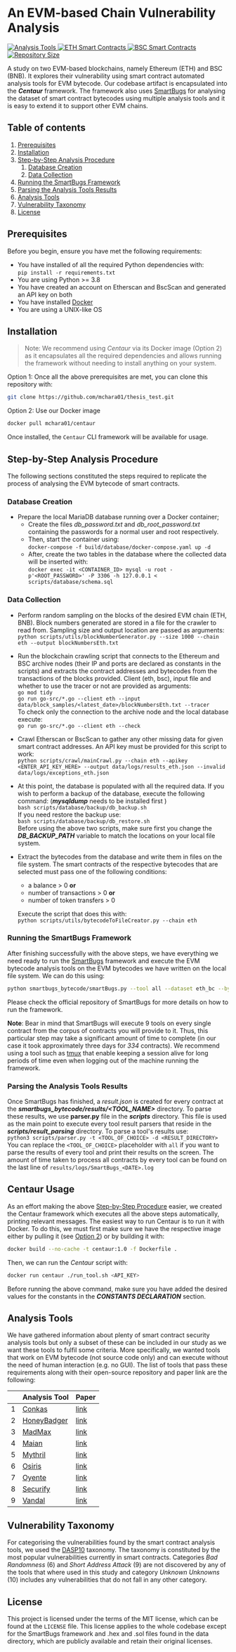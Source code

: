 # An EVM-based Chain Vulnerability Analysis
<a href="https://github.com/mchara01/thesis_test#analysis-tools-used">
        <img alt="Analysis Tools" src="https://img.shields.io/badge/Analysis Tools-8-green">
</a>
<a href="https://github.com/mchara01/thesis_test/tree/main/data/dataset/eth">
        <img alt="ETH Smart Contracts" src="https://img.shields.io/badge/ETH Smart Contracts-123-green">
</a>
<a href="https://github.com/mchara01/thesis_test/tree/main/data/dataset/bsc">
        <img alt="BSC Smart Contracts" src="https://img.shields.io/badge/BSC Smart Contracts-111-green">
</a>
<a href="https://github.com/mchara01/thesis_test/">
        <img alt="Repository Size" src="https://img.shields.io/github/repo-size/mchara01/thesis_test">
</a>

A study on two EVM-based blockchains, namely Ethereum (ETH) and BSC (BNB). It explores their 
vulnerability using smart contract automated analysis tools for EVM bytecode. Our codebase 
artifact is encapsulated into the _**Centaur**_ framework. The
framework also uses [SmartBugs](https://github.com/smartbugs/smartbugs) for analysing the dataset of
smart contract bytecodes using multiple analysis tools and it is easy to extend it to support other
EVM chains.

## Table of contents
1. [Prerequisites](#prerequisites)
2. [Installation](#installation)
3. [Step-by-Step Analysis Procedure](#procedure)
   1. [Database Creation](#database)
   2. [Data Collection](#data-collection)
4. [Running the SmartBugs Framework](#smartbugs)
5. [Parsing the Analysis Tools Results](#parsing)
6. [Analysis Tools](#analysis-tools)
7. [Vulnerability Taxonomy](#taxonomy)
8. [License](#license)

## Prerequisites <a name="prerequisites"></a>

Before you begin, ensure you have met the following requirements:

* You have installed of all the required Python dependencies with: <br> 
`pip install -r requirements.txt`
* You are using Python >= 3.8
* You have created an account on Etherscan and BscScan and generated an API key on both
* You have installed [Docker](https://docs.docker.com/get-docker/)
* You are using a UNIX-like OS

## Installation <a name="installation"></a>
> Note: We recommend using _Centaur_ via its Docker image (Option 2) as it encapsulates
all the required dependencies and allows running the framework without needing to install
anything on your system.


Option 1: Once all the above prerequisites are met, you can clone this repository with:
```bash
git clone https://github.com/mchara01/thesis_test.git
```

Option 2: Use our Docker image <a name="option2"></a>
```bash
docker pull mchara01/centaur
```

Once installed, the `Centaur` CLI framework will be available for usage.


## Step-by-Step Analysis Procedure <a name="procedure"></a>

The following sections constituted the steps required to replicate the process of analysing the EVM bytecode of smart contracts.

### Database Creation <a name="database"></a>

* Prepare the local MariaDB database running over a Docker container;
  * Create the files *db_password.txt* and *db_root_password.txt* containing the passwords for a normal user 
and root respectively.
  * Then, start the container using: <br>
`docker-compose -f build/database/docker-compose.yaml up -d`  <br>
  * After, create the two tables in the database where the collected data will be inserted
with: <br>
`docker exec -it <CONTAINER_ID> mysql -u root -p'<ROOT_PASSWORD>' -P 3306 -h 127.0.0.1 < scripts/database/schema.sql`

### Data Collection <a name="data-collection"></a>

* Perform random sampling on the blocks of the desired EVM chain (ETH, BNB). Block numbers
generated are stored in a file for the crawler to read from. Sampling size and output location are
passed as arguments: <br>
`python scripts/utils/blockNumberGenerator.py --size 1000 --chain eth --output blockNumbersEth.txt`


* Run the blockchain crawling script that connects to the Ethereum and BSC archive nodes 
(their IP and ports are declared as constants in the scripts) and extracts the contract addresses
and bytecodes from the transactions of the blocks provided. Client (eth, bsc), input file and
whether to use the tracer or not are provided as arguments: <br>
`go mod tidy` <br>
`go run go-src/*.go --client eth --input data/block_samples/<latest_date>/blockNumbersEth.txt --tracer`  <br>
To check only the connection to the archive node and the local database execute:  <br>
`go run go-src/*.go --client eth --check`

  
* Crawl Etherscan or BscScan to gather any other missing data for given smart contract addresses.
An API key must be provided for this script to work: <br>
`python scripts/crawl/mainCrawl.py --chain eth --apikey <ENTER_API_KEY_HERE> --output data/logs/results_eth.json --invalid data/logs/exceptions_eth.json`


* At this point, the database is populated with all the required data. If you wish to perform a backup of
the database, execute the following command: (***mysqldump*** needs to be installed first )<br>
`bash scripts/database/backup/db_backup.sh` <br>
 If you need restore the backup use: <br>
`bash scripts/database/backup/db_restore.sh` <br>
 Before using the above two scripts, make sure first you change the ***DB_BACKUP_PATH***
variable to match the locations on your local file system.


* Extract the bytecodes from the database and write them in files on the file system. The smart contracts of the
respective bytecodes that are selected must pass one of the following conditions:
  * a balance > 0 **or** 
  * number of transactions > 0 **or** 
  * number of token transfers > 0 <br>

  Execute the script that does this with: <br>
`python scripts/utils/bytecodeToFileCreator.py --chain eth`


### Running the SmartBugs Framework <a name="smartbugs"></a>

After finishing successfully with the above steps, we have everything we need ready to run the [SmartBugs](https://github.com/smartbugs/smartbugs) framework and execute
the EVM bytecode analysis tools on the EVM bytecodes we have written on the local file system. We can do this using: <br>
```bash
python smartbugs_bytecode/smartBugs.py --tool all --dataset eth_bc --bytecode
```

Please check the official repository of SmartBugs for more details on how to run the framework.

**Note**: Bear in mind that SmartBugs will execute 9 tools on every single contract
from the corpus of contracts you will provide to it. Thus, this particular step may take a significant amount of time 
to complete (in our case it took approximately three days for _334_ contracts). We recommend 
using a tool such as [tmux](https://github.com/tmux/tmux/wiki) that enable keeping a session alive for long periods of time even when logging out of the machine running the framework.

### Parsing the Analysis Tools Results <a name="parsing"></a>

Once SmartBugs has finished, a _result.json_ is created for every contract at the 
***smartbugs_bytecode/results/<TOOL_NAME>*** directory. To parse these results, we use
**parser.py** file in the ***scripts*** directory. This file is used as the main
point to execute every tool result parsers that reside in the ***scripts/result_parsing*** directory.
To parse a tool's results use: <br>
`python3 scripts/parser.py -t <TOOL_OF_CHOICE> -d <RESULT_DIRECTORY>` <br>
You can replace the `<TOOL_OF_CHOICE>` placeholder with `all` if you want to parse the results of every
tool and print their results on the screen.
The amount of time taken to process all contracts by every tool can be found on the last line of `results/logs/SmartBugs_<DATE>.log`

## Centaur Usage
As an effort making the above [Step-by-Step Procedure](#procedure) easier, we created the Centaur framework which
executes all the above steps automatically, printing relevant messages. The easiest way to run Centaur is
to run it with Docker. To do this, we must first make sure we have the respective image either by pulling it
(see [Option 2](#option2)) or by building it with:
```bash
docker build --no-cache -t centaur:1.0 -f Dockerfile .
```
Then, we can run the _Centaur_ script with:
```bash
docker run centaur ./run_tool.sh <API_KEY>
```
Before running the above command, make sure you have added the desired values for the constants
in the _**CONSTANTS DECLARATION**_ section.

## Analysis Tools <a name="analysis-tools"></a>
We have gathered information about plenty of smart contract security analysis tools but only
 a subset of these can be included in our study as we want these tools to fulfil some criteria.
More specifically, we wanted tools that work on EVM bytecode (not source code only) and 
can execute without the need of human interaction (e.g. no GUI). The list of tools
that pass these requirements along with their open-source repository and paper link are the following:

|     | Analysis Tool                                                | Paper                                                                                                                                                                                                  |
|-----|--------------------------------------------------------------|--------------------------------------------------------------------------------------------------------------------------------------------------------------------------------------------------------|
| 1   | [Conkas](https://github.com/nveloso/conkas)                  | [link](https://fenix.tecnico.ulisboa.pt/downloadFile/1689244997262417/94080-Nuno-Veloso_resumo.pdf)                                                                                                    |
| 2   | [HoneyBadger](https://github.com/christoftorres/HoneyBadger) | [link](https://www.usenix.org/system/files/sec19-torres.pdf)                                                                                                                                           |
| 3   | [MadMax](https://github.com/nevillegrech/MadMax)             | [link](https://dl.acm.org/doi/pdf/10.1145/3276486)                                                                                                                                                     |
| 4   | [Maian](https://github.com/MAIAN-tool/MAIAN)                 | [link](https://arxiv.org/pdf/1802.06038.pdf)                                                                                                                                                           |
| 5   | [Mythril](https://github.com/ConsenSys/mythril-classic)      | [link](https://conference.hitb.org/hitbsecconf2018ams/materials/WHITEPAPERS/WHITEPAPER%20-%20Bernhard%20Mueller%20-%20Smashing%20Ethereum%20Smart%20Contracts%20for%20Fun%20and%20ACTUAL%20Profit.pdf) |
| 6   | [Osiris](https://github.com/christoftorres/Osiris)           | [link](https://orbilu.uni.lu/bitstream/10993/36757/1/osiris.pdf)                                                                                                                                       |
| 7   | [Oyente](https://github.com/melonproject/oyente)             | [link](https://eprint.iacr.org/2016/633.pdf)                                                                                                                                                           |
| 8   | [Securify](https://github.com/eth-sri/securify2)             | [link](https://arxiv.org/pdf/1806.01143.pdf)                                                                                                                                                           |
| 9   | [Vandal](https://github.com/usyd-blockchain/vandal)          | [link](https://arxiv.org/pdf/1809.03981.pdf)                                                                                                                                                           |

## Vulnerability Taxonomy <a name="taxonomy"></a>
For categorising the vulnerabilities found by the smart contract analysis tools, we used the [DASP10](https://dasp.co/) 
taxonomy. The taxonomy is constituted by the most popular vulnerabilities currently in smart contracts.
Categories _Bad Randomness_ (6) and _Short Address Attack_ (9) are not discovered by any of the tools that where 
used in this study and category _Unknown Unknowns_ (10) includes any vulnerabilities that do not
fall in any other category.

## License <a name="license"></a>
This project is licensed under the terms of the MIT license, which can be found at the `LICENSE` file. 
This license applies to the whole codebase except for the SmartBugs framework and .hex and .sol files found
in the data directory, which are publicly available and retain their original licenses.
